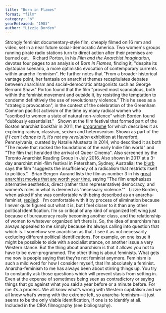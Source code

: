 ```yaml
---
title: "Born in Flames"
format: "film"
category: "b"
yearReleased: "1983"
author: "Lizzie Borden"
---
```

Strongly feminist documentary-style film,  cheaply filmed on 16 mm and video, set in a near future  social-democratic America. Two women's groups running pirate radio  stations turn to direct action after their premises are burned out. 
 
Richard Porton, in his <em>Film and the  Anarchist Imagination</em>, devotes four pages to an analysis of  <em>Born in Flames</em>, finding it, "despite its dystopian scenario, a  more optimistic evocation of contemporary currents within  anarcho-feminism". He further notes that "From a broader historical  vantage point, her fantasia on anarchist themes recapitulates  debates between anarchism and social-democratic antagonists such as  George Bernard Shaw." Porton found that the film "proved most  scandalous, both within the feminist movement and outside it, by  resisting the temptation to condemn definitively the use of  revolutionary violence." This he sees as a "strategic provocation",  in the context of the celebration of the Greenham Common pacifist  activism of the time by many radical women who "ascribed to women a  state of natural non-violence" which Borden found "dubiously  essentialist."
 
Shown at the film festival that formed part of  the Boston anarchist bookfair in 2011, the <a href="http://web.archive.org/web/20120503045118/http:/bostonanarchistbookfair.org/film-festival"> programme</a> for which describes it as exploring racism, classism,  sexism and heterosexism. Shown as part of the <em>if I can’t dance  to it, it’s not my revolution</em> exhibition at Haverford,  Pennsylvania, curated by Natalie Musteata in 2014, who described it  as both "The movie that rocked the foundations of the early Indie  film world" and "The film that heralded the arrival of Queer  Cinema". Also screened by the Toronto Anarchist Reading Group in  July 2016. Also shown in 2017 at a 3-day anarchist mini-film  festival in Petersham, Sydney, Australia; the <a href="http://www.jura.org.au/node/2938">blurb</a> says the film  "suggests the insufficiency of a radicalism that restricts itself to  politics."
 
Brian Bergen-Aurand lists the film as number 3  in his <a href="http://www.tasteofcinema.com/2015/20-great-anarchist-movies-that-are-worth-your-time/3/"> great anarchist movies that are worth your time</a>, saying "The  film emphasizes alternative aesthetics, direct (rather than  representative) democracy, and women’s roles in what is deemed as  'necessary violence.'"
 
Lizzie Borden, when asked if she was  comfortable with being described as an anarcha-feminist, <a href="http://www.kersplebedeb.com/mystuff/video/review/lizzie_borden.html"> replied</a>:
 
I’m comfortable with it by process of  elimination because I never quite figured out what it is, but I feel  closer to it than any other political identification. I’m so  critical of any kind of organized left wing just because of  bureaucracy really becoming another class, and the relationship of  women to whatever organized left there is. So, the idea of anarchism  has always appealed to me simply because it’s always calling into  question that which is. I somehow see anarchism as that. I see it as  not necessarily excluding different political identifications. For  example, on one issue it might be possible to side with a socialist  stance, on another issue a very Western stance. But the thing about  anarchism is that it allows you not to have to be over-programmed.  The other thing is about feminists. What gets me now is people  saying that they’re not feminist anymore. Feminism is such a mild  word for how I consider myself, that I’m absolutely a feminist.  Anarcha-feminism to me has always been about stirring things up. You  try to constantly ask those questions which will prevent stasis from  setting in. Even at the expense of sometimes being seen as  contradictory or saying things that go against what you said a year  before or a minute before. For me it’s a process. We all know what’s  wrong with Western capitalism and we all know what’s wrong with the  extreme left, so anarcha-feminism—it just seems to be the only  viable identification, if one is to identify at all.
  
 Included in the CIRA filmography (see bibliography).
 
